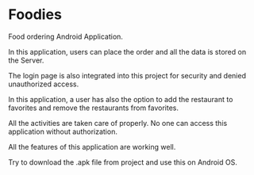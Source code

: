 # Foodies
Food ordering Android Application.

In this application, users can place the order and all the data is stored on the Server.

The login page is also integrated into this project for security and denied unauthorized access.

In this application, a user has also the option to add the restaurant to favorites and remove the restaurants from favorites.

All the activities are taken care of properly. No one can access this application without authorization.

All the features of this application are working well.

Try to download the .apk file from project and use this on Android OS.
